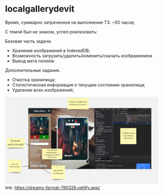 # localgallerydevit

Время, суммарно затраченное на выполнение ТЗ:
~50 часов;

С темой был не знаком, успел реализовать: 

Базовая часть задачи.
- Хранение изображений в IndexedDB;
- Возможность загрузить/удалить/изменить/скачать изображениеж
- Вывод мета полейж

Дополнительные задания.
- Очистка хранилища;
- Статистическая информация о текущем состоянии хранилища;
- Удаление всех изображений;

![Image alt](https://github.com/lvalentyn/localgallerydevit/raw/master/src/img/screenshot.png)
link: https://dreamy-fermat-790328.netlify.app/